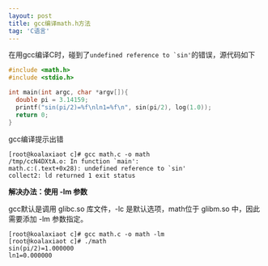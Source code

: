 ```yaml
---
layout: post
title: gcc编译math.h方法
tag: 'C语言'
---
```


在用gcc编译C时，碰到了``undefined reference to `sin'``的错误，源代码如下

```c
#include <math.h>
#include <stdio.h>

int main(int argc, char *argv[]){
  double pi = 3.14159;
  printf("sin(pi/2)=%f\nln1=%f\n", sin(pi/2), log(1.0));
  return 0;
}
```

gcc编译提示出错

```
[root@koalaxiaot c]# gcc math.c -o math
/tmp/ccN4DXtA.o: In function `main':
math.c:(.text+0x28): undefined reference to `sin'
collect2: ld returned 1 exit status
```

**解决办法：使用 -lm 参数**

gcc默认是调用 glibc.so 库文件，-lc 是默认选项，math位于 glibm.so 中，因此需要添加 -lm 参数指定。

```
[root@koalaxiaot c]# gcc math.c -o math -lm
[root@koalaxiaot c]# ./math 
sin(pi/2)=1.000000
ln1=0.000000
```
